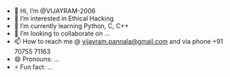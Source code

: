 - 👋 Hi, I’m @VIJAYRAM-2006
- 👀 I’m interested in Ethical Hacking
- 🌱 I’m currently learning Python, C, C++
- 💞️ I’m looking to collaborate on ...
- 📫 How to reach me @ vijayram.pannala@gmail.com and via phone +91 70755 71163
- 😄 Pronouns: ...
- ⚡ Fun fact: ...

<!---
VIJAYRAM-2006/VIJAYRAM-2006 is a ✨ special ✨ repository because its `README.md` (this file) appears on your GitHub profile.
You can click the Preview link to take a look at your changes.
--->
